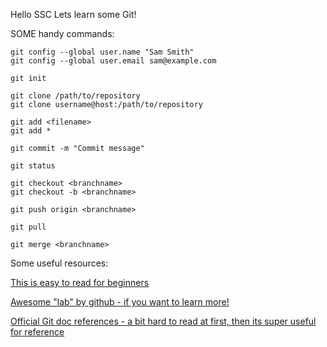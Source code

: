 Hello SSC Lets learn some Git!

SOME handy commands:
```
git config --global user.name "Sam Smith"
git config --global user.email sam@example.com

git init

git clone /path/to/repository
git clone username@host:/path/to/repository

git add <filename>
git add *

git commit -m "Commit message"

git status

git checkout <branchname>
git checkout -b <branchname>

git push origin <branchname>

git pull

git merge <branchname>
```

Some useful resources:

[This is easy to read for beginners](https://www.atlassian.com/git/tutorials/)

[Awesome "lab" by github - if you want to learn more!](https://skills.github.com/)

[Official Git doc references - a bit hard to read at first, then its super useful for reference](https://git-scm.com/docs)


